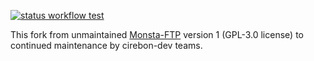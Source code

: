 [![status workflow test](https://github.com/cirebon-dev/Webftp/actions/workflows/php.yml/badge.svg)](https://github.com/cirebon-dev/Webftp/actions)

This fork from unmaintained [Monsta-FTP](https://github.com/MonstaApps/Monsta-FTP) version 1 (GPL-3.0 license) to continued maintenance by cirebon-dev teams.